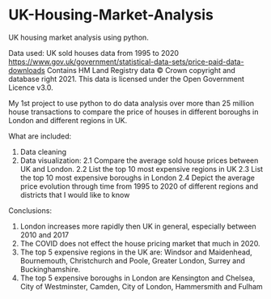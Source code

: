 # UK-Housing-Market-Analysis
UK housing market analysis using python. 

Data used: UK sold houses data from 1995 to 2020
https://www.gov.uk/government/statistical-data-sets/price-paid-data-downloads
Contains HM Land Registry data © Crown copyright and database right 2021. This data is licensed under the Open Government Licence v3.0.

My 1st project to use python to do data analysis over more than 25 million house transactions to compare the price of houses in different boroughs in London and different regions in UK. 

What are included:
1. Data cleaning
2. Data visualization: 
2.1 Compare the average sold house prices between UK and London.
2.2 List the top 10 most expensive regions in UK
2.3 List the top 10 most expensive boroughs in London
2.4 Depict the average price evolution through time from 1995 to 2020 of different regions and districts that I would like to know

Conclusions: 
1. London increases more rapidly then UK in general, especially between 2010 and 2017
2. The COVID does not effect the house pricing market that much in 2020. 
3. The top 5 expensive regions in the UK are: Windsor and Maidenhead, Bournemouth, Christchurch and Poole, Greater London, Surrey and Buckinghamshire. 
4. The top 5 expensive boroughs in London are Kensington and Chelsea, City of Westminster, Camden, City of London, Hammersmith and Fulham
